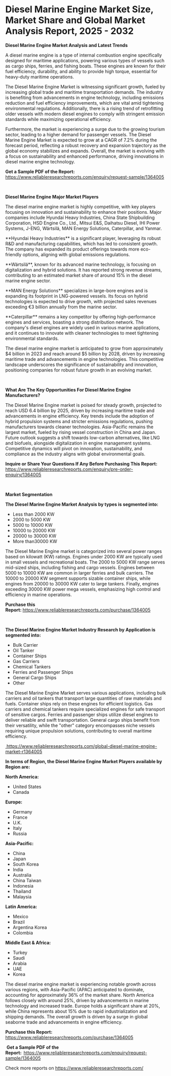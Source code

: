 <p><h1>Diesel Marine Engine Market Size, Market Share and Global Market Analysis Report, 2025 - 2032</h1></p><p><strong>Diesel Marine Engine Market Analysis and Latest Trends</strong></p>
<p><p>A diesel marine engine is a type of internal combustion engine specifically designed for maritime applications, powering various types of vessels such as cargo ships, ferries, and fishing boats. These engines are known for their fuel efficiency, durability, and ability to provide high torque, essential for heavy-duty maritime operations. </p><p>The Diesel Marine Engine Market is witnessing significant growth, fueled by increasing global trade and maritime transportation demands. The industry is benefiting from advancements in engine technology, including emissions reduction and fuel efficiency improvements, which are vital amid tightening environmental regulations. Additionally, there is a rising trend of retrofitting older vessels with modern diesel engines to comply with stringent emission standards while maximizing operational efficiency.</p><p>Furthermore, the market is experiencing a surge due to the growing tourism sector, leading to a higher demand for passenger vessels. The Diesel Marine Engine Market is expected to grow at a CAGR of 7.2% during the forecast period, reflecting a robust recovery and expansion trajectory as the global economy stabilizes and expands. Overall, the market is evolving with a focus on sustainability and enhanced performance, driving innovations in diesel marine engine technology.</p></p>
<p><strong>Get a Sample PDF of the Report:&nbsp;</strong> <a href="https://www.reliableresearchreports.com/enquiry/request-sample/1364005?utm_campaign=2273&utm_medium=2&utm_source=Github&utm_content=ia&utm_term=10042025&utm_id=diesel-marine-engine">https://www.reliableresearchreports.com/enquiry/request-sample/1364005</a></p>
<p>&nbsp;</p>
<p><strong>Diesel Marine Engine Major Market Players</strong></p>
<p><p>The diesel marine engine market is highly competitive, with key players focusing on innovation and sustainability to enhance their positions. Major companies include Hyundai Heavy Industries, China State Shipbuilding Corporation, HSD Engine Co., Ltd., Mitsui E&S, Daihatsu Diesel, IHI Power Systems, J-ENG, Wärtsilä, MAN Energy Solutions, Caterpillar, and Yanmar.</p><p>**Hyundai Heavy Industries** is a significant player, leveraging its robust R&D and manufacturing capabilities, which has led to consistent growth. The company has expanded its product offerings towards more eco-friendly options, aligning with global emissions regulations. </p><p>**Wärtsilä**, known for its advanced marine technology, is focusing on digitalization and hybrid solutions. It has reported strong revenue streams, contributing to an estimated market share of around 15% in the diesel marine engine sector.</p><p>**MAN Energy Solutions** specializes in large-bore engines and is expanding its footprint in LNG-powered vessels. Its focus on hybrid technologies is expected to drive growth, with projected sales revenues exceeding €3 billion annually from the marine sector.</p><p>**Caterpillar** remains a key competitor by offering high-performance engines and services, boasting a strong distribution network. The company's diesel engines are widely used in various marine applications, and it continues to innovate with cleaner technologies to meet tightening environmental standards.</p><p>The diesel marine engine market is anticipated to grow from approximately $4 billion in 2023 and reach around $5 billion by 2028, driven by increasing maritime trade and advancements in engine technologies. This competitive landscape underscores the significance of sustainability and innovation, positioning companies for robust future growth in an evolving market.</p></p>
<p>&nbsp;</p>
<p><strong>What Are The Key Opportunities For Diesel Marine Engine Manufacturers?</strong></p>
<p><p>The Diesel Marine Engine market is poised for steady growth, projected to reach USD 6.4 billion by 2025, driven by increasing maritime trade and advancements in engine efficiency. Key trends include the adoption of hybrid propulsion systems and stricter emissions regulations, pushing manufacturers towards cleaner technologies. Asia-Pacific remains the largest market, fueled by rising vessel construction in China and Japan. Future outlook suggests a shift towards low-carbon alternatives, like LNG and biofuels, alongside digitalization in engine management systems. Competitive dynamics will pivot on innovation, sustainability, and compliance as the industry aligns with global environmental goals.</p></p>
<p><strong>Inquire or Share Your Questions If Any Before Purchasing This Report:</strong> <a href="https://www.reliableresearchreports.com/enquiry/pre-order-enquiry/1364005?utm_campaign=2273&utm_medium=2&utm_source=Github&utm_content=ia&utm_term=10042025&utm_id=diesel-marine-engine">https://www.reliableresearchreports.com/enquiry/pre-order-enquiry/1364005</a></p>
<p>&nbsp;</p>
<p><strong>Market Segmentation</strong></p>
<p><strong>The Diesel Marine Engine Market Analysis by types is segmented into:</strong></p>
<p><ul><li>Less than 2000 KW</li><li>2000 to 5000 KW</li><li>5000 to 10000 KW</li><li>10000 to 20000 KW</li><li>20000 to 30000 KW</li><li>More than30000 KW</li></ul></p>
<p><p>The Diesel Marine Engine market is categorized into several power ranges based on kilowatt (KW) ratings. Engines under 2000 KW are typically used in small vessels and recreational boats. The 2000 to 5000 KW range serves mid-sized ships, including fishing and cargo vessels. Engines between 5000 to 10000 KW are common in larger ferries and bulk carriers. The 10000 to 20000 KW segment supports sizable container ships, while engines from 20000 to 30000 KW cater to large tankers. Finally, engines exceeding 30000 KW power mega vessels, emphasizing high control and efficiency in marine operations.</p></p>
<p><strong>Purchase this Report:&nbsp;</strong><a href="https://www.reliableresearchreports.com/purchase/1364005?utm_campaign=2273&utm_medium=2&utm_source=Github&utm_content=ia&utm_term=10042025&utm_id=diesel-marine-engine">https://www.reliableresearchreports.com/purchase/1364005</a></p>
<p>&nbsp;</p>
<p><strong>The Diesel Marine Engine Market Industry Research by Application is segmented into:</strong></p>
<p><ul><li>Bulk Carrier</li><li>Oil Tanker</li><li>Container Ships</li><li>Gas Carriers</li><li>Chemical Tankers</li><li>Ferries and Passenger Ships</li><li>General Cargo Ships</li><li>Other</li></ul></p>
<p><p>The Diesel Marine Engine Market serves various applications, including bulk carriers and oil tankers that transport large quantities of raw materials and fuels. Container ships rely on these engines for efficient logistics. Gas carriers and chemical tankers require specialized engines for safe transport of sensitive cargos. Ferries and passenger ships utilize diesel engines to deliver reliable and swift transportation. General cargo ships benefit from their versatility, while the "other" category encompasses niche vessels requiring unique propulsion solutions, contributing to overall maritime efficiency.</p></p>
<p><a href="https://www.reliableresearchreports.com/global-diesel-marine-engine-market-r1364005?utm_campaign=2273&utm_medium=2&utm_source=Github&utm_content=ia&utm_term=10042025&utm_id=diesel-marine-engine">&nbsp;https://www.reliableresearchreports.com/global-diesel-marine-engine-market-r1364005</a></p>
<p><strong>In terms of Region, the Diesel Marine Engine Market Players available by Region are:</strong></p>
<p>
    <p> <strong> North America: </strong>
        <ul>
            <li>United States</li>
            <li>Canada</li>
        </ul>
        </p> 
    <p> <strong> Europe: </strong>
        <ul>
            <li>Germany</li>
            <li>France</li>
            <li>U.K.</li>
            <li>Italy</li>
            <li>Russia</li>
        </ul>
        </p> 
    <p> <strong> Asia-Pacific: </strong>
        <ul>
            <li>China</li>
            <li>Japan</li>
            <li>South Korea</li>
            <li>India</li>
            <li>Australia</li>
            <li>China Taiwan</li>
            <li>Indonesia</li>
            <li>Thailand</li>
            <li>Malaysia</li>
        </ul>
        </p> 
    <p> <strong> Latin America: </strong>
        <ul>
            <li>Mexico</li>
            <li>Brazil</li>
            <li>Argentina Korea</li>
            <li>Colombia</li>
        </ul>
        </p> 
    <p> <strong> Middle East & Africa: </strong>
        <ul>
            <li>Turkey</li>
            <li>Saudi</li>
            <li>Arabia</li>
            <li>UAE</li>
            <li>Korea</li>
        </ul>
    </p>
    </p>
<p><p>The diesel marine engine market is experiencing notable growth across various regions, with Asia-Pacific (APAC) anticipated to dominate, accounting for approximately 36% of the market share. North America follows closely with around 25%, driven by advancements in marine technology and increased trade. Europe holds a significant share at 20%, while China represents about 15% due to rapid industrialization and shipping demands. The overall growth is driven by a surge in global seaborne trade and advancements in engine efficiency.</p></p>
<p><strong>Purchase this Report: </strong><a href="https://www.reliableresearchreports.com/purchase/1364005?utm_campaign=2273&utm_medium=2&utm_source=Github&utm_content=ia&utm_term=10042025&utm_id=diesel-marine-engine">https://www.reliableresearchreports.com/purchase/1364005</a></p>
<p>&nbsp;<strong>Get a Sample PDF of the Report:&nbsp;&nbsp;</strong><a href="https://www.reliableresearchreports.com/enquiry/request-sample/1364005?utm_campaign=2273&utm_medium=2&utm_source=Github&utm_content=ia&utm_term=10042025&utm_id=diesel-marine-engine">https://www.reliableresearchreports.com/enquiry/request-sample/1364005</a></p>
<p><strong></strong></p>
<p>Check more reports on <a href="https://www.reliableresearchreports.com/?utm_campaign=2273&utm_medium=2&utm_source=Github&utm_content=ia&utm_term=10042025&utm_id=diesel-marine-engine">https://www.reliableresearchreports.com/</a></p>